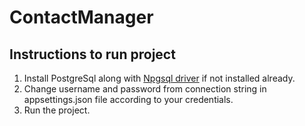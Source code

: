 # ContactManager

## Instructions to run project

1. Install PostgreSql along with [Npgsql driver](https://www.postgresql.org/download/) if not installed already.
2. Change username and password from connection string in appsettings.json file according to your credentials.
3. Run the project.
